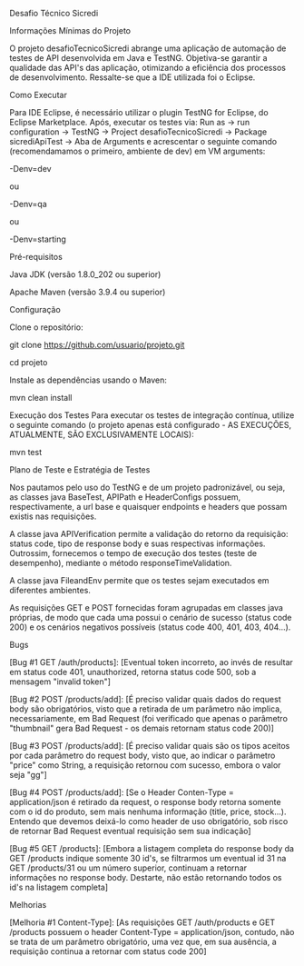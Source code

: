 
Desafio Técnico Sicredi


Informações Mínimas do Projeto

O projeto desafioTecnicoSicredi abrange uma aplicação de automação de testes de API desenvolvida em Java e TestNG. Objetiva-se garantir a qualidade das API's das aplicação, otimizando a eficiência dos processos de desenvolvimento. Ressalte-se que a IDE utilizada foi o Eclipse.

Como Executar

Para IDE Eclipse, é necessário utilizar o plugin TestNG for Eclipse, do Eclipse Marketplace. Após, executar os testes via: Run as -> run configuration -> TestNG -> Project desafioTecnicoSicredi -> Package sicrediApiTest -> Aba de Arguments e acrescentar o seguinte comando (recomendamamos o primeiro, ambiente de dev) em VM arguments:

-Denv=dev

ou 

-Denv=qa

ou

-Denv=starting

Pré-requisitos

Java JDK (versão 1.8.0_202 ou superior)

Apache Maven (versão 3.9.4 ou superior)

Configuração

Clone o repositório:

git clone https://github.com/usuario/projeto.git

cd projeto

Instale as dependências usando o Maven:

mvn clean install


Execução dos Testes
Para executar os testes de integração contínua, utilize o seguinte comando (o projeto apenas está configurado - AS EXECUÇÕES, ATUALMENTE, SÃO EXCLUSIVAMENTE LOCAIS):

mvn test


Plano de Teste e Estratégia de Testes

Nos pautamos pelo uso do TestNG e de um projeto padronizável, ou seja, as classes java BaseTest, APIPath e HeaderConfigs possuem, respectivamente, a url base e quaisquer endpoints e headers que possam existis nas requisições. 

A classe java APIVerification permite a validação do retorno da requisição: status code, tipo de response body e suas respectivas informações. Outrossim, fornecemos o tempo de execução dos testes (teste de desempenho), mediante o método responseTimeValidation.

A classe java FileandEnv permite que os testes sejam executados em diferentes ambientes.

As requisições GET e POST fornecidas foram agrupadas em classes java próprias, de modo que cada uma possui o cenário de sucesso (status code 200) e os cenários negativos possíveis (status code 400, 401, 403, 404...).


Bugs

[Bug #1 GET /auth/products]: [Eventual token incorreto, ao invés de resultar em status code 401, unauthorized, retorna status code 500, sob a mensagem "invalid token"]

[Bug #2 POST /products/add]: [É preciso validar quais dados do request body são obrigatórios, visto que a retirada de um parâmetro não implica, necessariamente, em Bad Request (foi verificado que apenas o parâmetro "thumbnail" gera Bad Request - os demais retornam status code 200)]

[Bug #3 POST /products/add]: [É preciso validar quais são os tipos aceitos por cada parâmetro do request body, visto que, ao indicar o parâmetro "price" como String, a requisição retornou com sucesso, embora o valor seja "gg"]

[Bug #4 POST /products/add]: [Se o Header Conten-Type = application/json é retirado da request, o response body retorna somente com o id do produto, sem mais nenhuma informação (title, price, stock...). Entendo que devemos deixá-lo como header de uso obrigatório, sob risco de retornar Bad Request eventual requisição sem sua indicação]

[Bug #5 GET /products]:  [Embora a listagem completa do response body da GET /products indique somente 30 id's, se filtrarmos um eventual id 31 na GET /products/31 ou um número superior, continuam a retornar informações no response body. Destarte, não estão retornando todos os id's na listagem completa]

Melhorias

[Melhoria #1 Content-Type]: [As requisições GET /auth/products e GET /products possuem o header Content-Type = application/json, contudo, não se trata de um parâmetro obrigatório, uma vez que, em sua ausência, a requisição continua a retornar com status code 200]